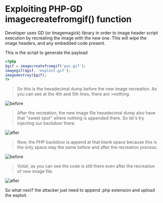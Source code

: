 # Exploiting PHP-GD imagecreatefromgif() function
Developer uses GD (or Imagemagick) library in order to image header script execution by recreating the image with the new one. This will wipe the image headers, and any embedded code present.

This is the script to generate the payload

```PHP
<?php
$gif = imagecreatefromgif('poc.gif');
imagegif($gif, 'exploit.gif');
imagedestroy($gif);
?>
```
>So this is the hexadecimal dump before the new image recreation. As you can see at the 4th and 5th lines, there are >nothing.

![before](http://i.imgur.com/DSuLQdy.png "Before Recreate")

>After the recreation, the new image file hexadecimal dump also have that "sweet spot" where nothing is appended there. So let's try injecting our backdoor there.

![after](http://i.imgur.com/E9Ycpro.png "After Recreate")

>Now, the PHP backdoor is append at that blank space because this is the only space stay the same before and after the recreation process.

![before](http://i.imgur.com/6UxVL50.png "Before Injection")

>Voila!, as you can see the code is still there even after the recreation of new image file.

![after](http://i.imgur.com/37tjMQS.png "After Injection")

So what next? the attacker just need to append .php extension and upload the exploit.
